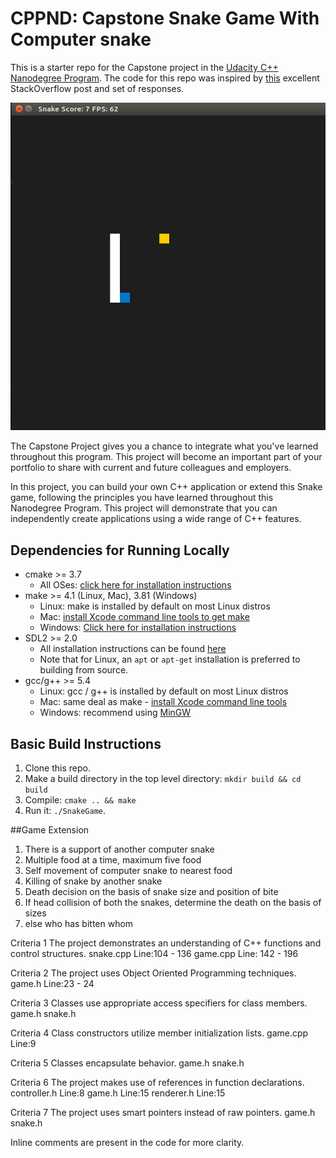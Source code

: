 # CPPND: Capstone Snake Game With Computer snake

This is a starter repo for the Capstone project in the [Udacity C++ Nanodegree Program](https://www.udacity.com/course/c-plus-plus-nanodegree--nd213). The code for this repo was inspired by [this](https://codereview.stackexchange.com/questions/212296/snake-game-in-c-with-sdl) excellent StackOverflow post and set of responses.

<img src="snake_game.gif"/>

The Capstone Project gives you a chance to integrate what you've learned throughout this program. This project will become an important part of your portfolio to share with current and future colleagues and employers.

In this project, you can build your own C++ application or extend this Snake game, following the principles you have learned throughout this Nanodegree Program. This project will demonstrate that you can independently create applications using a wide range of C++ features.

## Dependencies for Running Locally
* cmake >= 3.7
  * All OSes: [click here for installation instructions](https://cmake.org/install/)
* make >= 4.1 (Linux, Mac), 3.81 (Windows)
  * Linux: make is installed by default on most Linux distros
  * Mac: [install Xcode command line tools to get make](https://developer.apple.com/xcode/features/)
  * Windows: [Click here for installation instructions](http://gnuwin32.sourceforge.net/packages/make.htm)
* SDL2 >= 2.0
  * All installation instructions can be found [here](https://wiki.libsdl.org/Installation)
  * Note that for Linux, an `apt` or `apt-get` installation is preferred to building from source.
* gcc/g++ >= 5.4
  * Linux: gcc / g++ is installed by default on most Linux distros
  * Mac: same deal as make - [install Xcode command line tools](https://developer.apple.com/xcode/features/)
  * Windows: recommend using [MinGW](http://www.mingw.org/)

## Basic Build Instructions

1. Clone this repo.
2. Make a build directory in the top level directory: `mkdir build && cd build`
3. Compile: `cmake .. && make`
4. Run it: `./SnakeGame`.

##Game Extension
1. There is a support of another computer snake
2. Multiple food at a time, maximum five food
3. Self movement of computer snake to nearest food
4. Killing of snake by another snake
5. Death decision on the basis of snake size and position of bite
6. If head collision of both the snakes, determine the death on the basis of sizes
7. else who has bitten whom

Criteria 1
The project demonstrates an understanding of C++ functions and control structures.
snake.cpp Line:104 - 136
game.cpp Line: 142 - 196

Criteria 2
The project uses Object Oriented Programming techniques.
game.h Line:23 - 24

Criteria 3
Classes use appropriate access specifiers for class members.
game.h
snake.h

Criteria 4
Class constructors utilize member initialization lists.
game.cpp Line:9

Criteria 5
Classes encapsulate behavior.
game.h
snake.h

Criteria 6
The project makes use of references in function declarations.
controller.h Line:8
game.h Line:15
renderer.h Line:15

Criteria 7
The project uses smart pointers instead of raw pointers.
game.h
snake.h

Inline comments are present in the code for more clarity.

